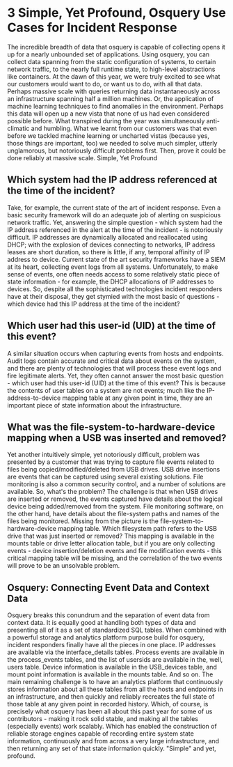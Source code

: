 # 3 Simple, Yet Profound, Osquery Use Cases for Incident Response

The incredible breadth of data that osquery is capable of collecting opens it up for a nearly unbounded set of applications. Using osquery, you can collect data spanning from the static configuration of systems, to certain network traffic, to the nearly full runtime state, to high-level abstractions like containers. At the dawn of this year, we were truly excited to see what our customers would want to do, or want us to do, with all that data. Perhaps massive scale with queries returning data instantaneously across an infrastructure spanning half a million machines. Or, the application of machine learning techniques to find anomalies in the environment. Perhaps this data will open up a new vista that none of us had even considered possible before. 
What transpired during the year was simultaneously anti-climatic and humbling. What we learnt from our customers was that even before we tackled machine learning or uncharted vistas (because yes, those things are important, too) we needed to solve much simpler, utterly unglamorous, but notoriously difficult problems first. Then, prove it could be done reliably at massive scale.
Simple, Yet Profound

## Which system had the IP address referenced at the time of the incident?
Take, for example, the current state of the art of incident response. Even a basic security framework will do an adequate job of alerting on suspicious network traffic. Yet, answering the simple question - which system had the IP address referenced in the alert at the time of the incident - is notoriously difficult. IP addresses are dynamically allocated and reallocated using DHCP; with the explosion of devices connecting to networks, IP address leases are short duration, so there is little, if any, temporal affinity of IP address to device. Current state of the art security frameworks have a SIEM at its heart, collecting event logs from all systems. Unfortunately, to make sense of events, one often needs access to some relatively static piece of state information - for example, the DHCP allocations of IP addresses to devices.  So, despite all the sophisticated technologies incident responders have at their disposal, they get stymied with the most basic of questions - which device had this IP address at the time of the incident?

## Which user had this user-id (UID) at the time of this event?
A similar situation occurs when capturing events from hosts and endpoints. Audit logs contain accurate and critical data about events on the system, and there are plenty of technologies that will process these event logs and fire legitimate alerts. Yet, they often cannot answer the most basic question - which user had this user-id (UID) at the time of this event? This is because the contents of user tables on a system are not events; much like the IP-address-to-device mapping table at any given point in time, they are an important piece of state information about the infrastructure.

## What was the file-system-to-hardware-device mapping when a USB was inserted and removed?
Yet another intuitively simple, yet notoriously difficult, problem was presented by a customer that was trying to capture file events related to files being copied/modified/deleted from USB drives. USB drive insertions are events that can be captured using several existing solutions. File monitoring is also a common security control, and a number of solutions are available. So, what's the problem? The challenge is that when USB drives are inserted or removed, the events captured have details about the logical device being added/removed from the system. File monitoring software, on the other hand, have details about the file-system paths and names of the files being monitored. Missing from the picture is the file-system-to-hardware-device mapping table. Which filesystem path refers to the USB drive that was just inserted or removed? This mapping is available in the mounts table or drive letter allocation table, but if you are only collecting events - device insertion/deletion events and file modification events - this critical mapping table will be missing, and the correlation of the two events will prove to be an unsolvable problem.

## Osquery: Connecting Event Data and Context Data
Osquery breaks this conundrum and the separation of event data from context data. It is equally good at handling both types of data and presenting all of it as a set of standardized SQL tables. When combined with a powerful storage and analytics platform purpose build for osquery, incident responders finally have all the pieces in one place. IP addresses are available via the interface_details tables. Process events are available in the process_events tables, and the list of usersids are available in the, well, users table. Device information is available in the USB_devices table, and mount point information is available in the mounts table. And so on. 
The main remaining challenge is to have an analytics platform that continuously stores information about all these tables from all the hosts and endpoints in an infrastructure, and then quickly and reliably recreates the full state of those table at any given point in recorded history. 
Which, of course, is precisely what osquery has been all about this past year for some of us contributors - making it rock solid stable, and making all the tables (especially events) work scalably. Which has enabled the construction of reliable storage engines capable of recording entire system state information, continuously and from across a very large infrastructure, and then returning any set of that state information quickly. "Simple" and yet, profound.

